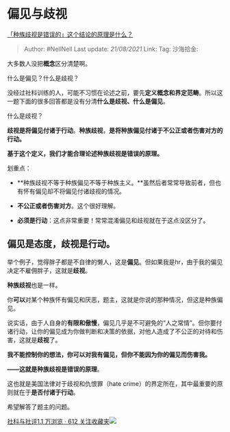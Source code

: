 # 偏见与歧视
[「种族歧视是错误的」这个结论的原理是什么？](https://www.zhihu.com/question/343791709/answer/814480186)

> Author: #NellNell
> Last update: *21/08/2021*
> Link:
> Tag:
> 沙海拾金:

大多数人没把**概念**区分清楚啊。

什么是偏见？什么是歧视？

没经过社科训练的人，可能不习惯在论述之前，要先**定义概念和界定范畴**。所以这一题下面的很多回答都是没有分清**什么是歧视、什么是偏见**。

什么是歧视？

**歧视是将偏见付诸于行动**。**种族歧视**，**是将种族偏见付诸于不公正或者伤害对方的行动。**

**基于这个定义，我们才能合理论述种族歧视是错误的原理。**

划重点：

-   **种族歧视不等于种族偏见不等于种族主义。**虽然后者常常导致前者，但也有怀有偏见却不将偏见付诸歧视的情况。

-   **不公正或者伤害对方**。这个很好理解。

-   **必须是行动**：这点非常重要！常常混淆偏见和歧视就在于这点没区分了。

## **偏见是态度，歧视是行动。**

举个例子，觉得胖子都是不自律的懒人，这是**偏见**。但如果我是hr，由于我的偏见决定不雇佣胖子，这就是**歧视**。

**种族歧视**也是一样。

你**可以**对某个种族怀有偏见和厌恶，题主，这就是你说的那种情况，但这是种族偏见。

说实话，由于人自身的**有限和傲慢**，偏见几乎是不可避免的“人之常情”。但你要付诸行动，让你的偏见成为你做判断和决策的依据，对他人造成了不公正的对待和伤害，这就是**歧视**了。

**我不能控制你的想法，你可以对我有偏见，但你不能因为你的偏见而伤害我。**

**——这就是种族歧视是错误的原理**。

这也就是美国法律对于歧视和仇恨罪（hate crime）的界定所在，其中最重要的原则就在于**是否付诸于行动**。

希望解答了题主的问题。

[社科与社评1.1 万浏览 · 612 关注收藏夹![](https://pic2.zhimg.com/80/v2-b2918ef3f9c19572ba524ac59316a917_1440w.png)](https://zhihu.com/collection/313819737)
